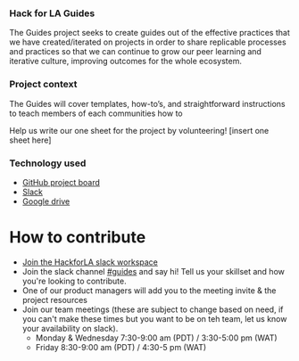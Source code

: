 ### Hack for LA Guides
The Guides project seeks to create guides out of the effective practices that we have created/iterated on projects in order to share replicable processes and practices so that we can continue to grow our peer learning and iterative culture,  improving outcomes for the whole ecosystem.

### Project context
The Guides will cover templates, how-to’s, and straightforward instructions to teach members of each communities how to 

Help us write our one sheet for the project by volunteering! [insert one sheet here] 


### Technology used

- [GitHub project board](https://github.com/hackforla/guides/projects/1)
- [Slack](https://hackforla.slack.com/archives/C028T9XU9S5)
- [Google drive](https://drive.google.com/drive/u/0/folders/0AOyia66xiVyGUk9PVA?ths=true)

# How to contribute

- [Join the HackforLA slack workspace](https://hackforla.org/slack)
- Join the slack channel [#guides](https://hackforla.slack.com/archives/C028T9XU9S5) and say hi! Tell us your skillset and how you're looking to contribute.
- One of our product managers will add you to the meeting invite & the project resources
- Join our team meetings (these are subject to change based on need, if you can't make these times but you want to be on teh team, let us know your availability on slack).
  - Monday & Wednesday 7:30-9:00 am (PDT) / 3:30-5:00 pm (WAT)
  - Friday 8:30-9:00 am (PDT) /  4:30-5 pm (WAT)

